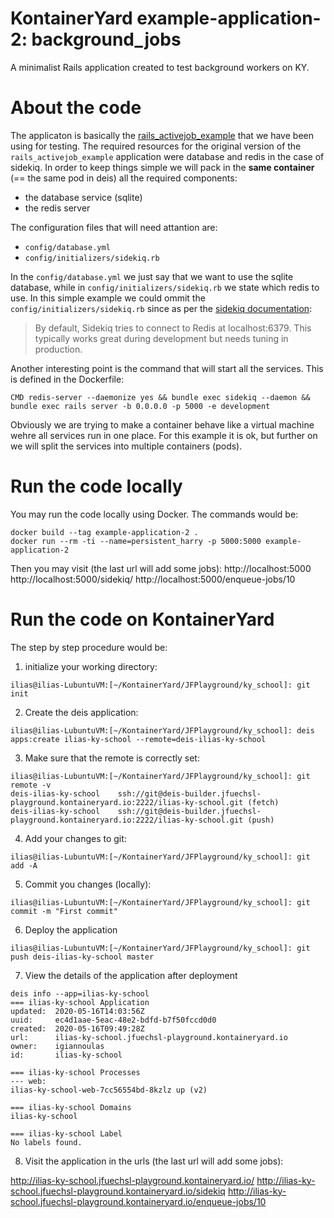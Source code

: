 # KontainerYard example-application-2: background_jobs

A minimalist Rails application created to test background workers on KY.

# About the code

The applicaton is basically the [rails_activejob_example](https://github.com/engineyard/rails_activejob_example) that we have been using for testing. 
The required resources for the original version of the `rails_activejob_example` application were database and redis in the case of sidekiq. In order to keep things simple we will pack in the **same container** (== the same pod in deis) all the required components:

* the database service (sqlite)
* the redis server

The configuration files that will need attantion are:

* `config/database.yml`
* `config/initializers/sidekiq.rb`

In the `config/database.yml` we just say that we want to use the sqlite database, while in `config/initializers/sidekiq.rb` we state which redis to use. In this simple example we could ommit the `config/initializers/sidekiq.rb` since as per the [sidekiq documentation](https://github.com/mperham/sidekiq/wiki/Using-Redis):
> By default, Sidekiq tries to connect to Redis at localhost:6379. This typically works great during development but needs tuning in production.

Another interesting point is the command that will start all the services. This is defined in the Dockerfile:

```
CMD redis-server --daemonize yes && bundle exec sidekiq --daemon && bundle exec rails server -b 0.0.0.0 -p 5000 -e development
```

Obviously we are trying to make a container behave like a virtual machine wehre all services run in one place. For this example it is ok, but further on we will split the services into multiple containers (pods).

# Run the code locally 

You may run the code locally using Docker. The commands would be:

```
docker build --tag example-application-2 .
docker run --rm -ti --name=persistent_harry -p 5000:5000 example-application-2
```
Then you may visit (the last url will add some jobs): 
http://localhost:5000
http://localhost:5000/sidekiq/
http://localhost:5000/enqueue-jobs/10

# Run the code on KontainerYard

The step by step procedure would be:

1. initialize your working directory:
```
ilias@ilias-LubuntuVM:[~/KontainerYard/JFPlayground/ky_school]: git init
```
2. Create the deis application:
```
ilias@ilias-LubuntuVM:[~/KontainerYard/JFPlayground/ky_school]: deis apps:create ilias-ky-school --remote=deis-ilias-ky-school
```
3. Make sure that the remote is correctly set: 
```
ilias@ilias-LubuntuVM:[~/KontainerYard/JFPlayground/ky_school]: git remote -v
deis-ilias-ky-school    ssh://git@deis-builder.jfuechsl-playground.kontaineryard.io:2222/ilias-ky-school.git (fetch)
deis-ilias-ky-school    ssh://git@deis-builder.jfuechsl-playground.kontaineryard.io:2222/ilias-ky-school.git (push)
```
4. Add your changes to git:
```
ilias@ilias-LubuntuVM:[~/KontainerYard/JFPlayground/ky_school]: git add -A
```
5. Commit you changes (locally):
```
ilias@ilias-LubuntuVM:[~/KontainerYard/JFPlayground/ky_school]: git commit -m "First commit" 
```
6. Deploy the application
```
ilias@ilias-LubuntuVM:[~/KontainerYard/JFPlayground/ky_school]: git push deis-ilias-ky-school master
```
7. View the details of the application after deployment 

```
deis info --app=ilias-ky-school
=== ilias-ky-school Application
updated:  2020-05-16T14:03:56Z
uuid:     ec4d1aae-5eac-48e2-bdfd-b7f50fccd0d0
created:  2020-05-16T09:49:28Z
url:      ilias-ky-school.jfuechsl-playground.kontaineryard.io
owner:    igiannoulas
id:       ilias-ky-school

=== ilias-ky-school Processes
--- web:
ilias-ky-school-web-7cc56554bd-8kzlz up (v2)

=== ilias-ky-school Domains
ilias-ky-school

=== ilias-ky-school Label
No labels found.
```

8. Visit the application in the urls (the last url will add some jobs): 

http://ilias-ky-school.jfuechsl-playground.kontaineryard.io/
http://ilias-ky-school.jfuechsl-playground.kontaineryard.io/sidekiq
http://ilias-ky-school.jfuechsl-playground.kontaineryard.io/enqueue-jobs/10





